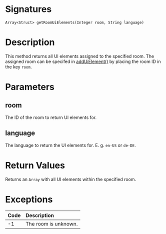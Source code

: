 <!---
{
    "category": "UI",
    "name": "getRoomUiElements",
    "shortDescription": "Returns all UI elements assigned to a room"
}
--->

# Signatures

```
Array<Struct> getRoomUiElements(Integer room, String language)
```

# Description

This method returns all UI elements assigned to the specified room. The assigned room can be specifed in [addUiElement()](#addUiElement) by placing the room ID in the key `room`.

# Parameters

## room

The ID of the room to return UI elements for.

## language

The language to return the UI elements for. E. g. `en-US` or `de-DE`.

# Return Values

Returns an `Array` with all UI elements within the specified room.

# Exceptions

| Code | Description          |
|:-----|:---------------------|
| -1   | The room is unknown. |

